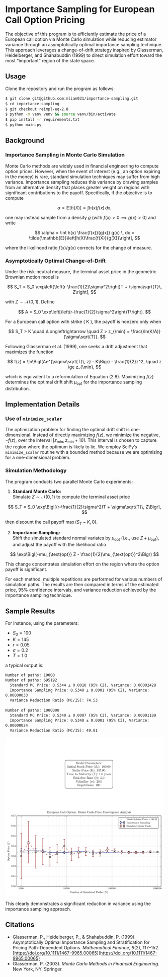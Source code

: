 # Importance Sampling for European Call Option Pricing

The objective of this program is to efficiently estimate the price of a European call option via Monte Carlo simulation while reducing estimator variance through an asymptotically optimal importance sampling technique. This approach leverages a change-of-drift strategy inspired by Glasserman, Heidelberger, and Shahabuddin (1999) to direct simulation effort toward the most “important” region of the state space.

## Usage

Clone the repository and run the program as follows:

```sh
$ git clone git@github.com:mlian031/importance-sampling.git
$ cd importance-sampling
$ git checkout reimpl-eq-2.8
$ python -m venv venv && source venv/bin/activate
$ pip install -r requirements.txt
$ python main.py
```

## Background

### Importance Sampling in Monte Carlo Simulation

Monte Carlo methods are widely used in financial engineering to compute option prices. However, when the event of interest (e.g., an option expiring in the money) is rare, standard simulation techniques may suffer from high variance. Importance sampling reduces this variance by drawing samples from an alternative density that places greater weight on regions with significant contributions to the payoff. Specifically, if the objective is to compute

$$
\alpha = \mathbb{E}[h(X)] = \int h(x) f(x) \, dx,
$$

one may instead sample from a density $g$ (with $f(x) > 0 \implies g(x) > 0$) and write

$$
\alpha = \int h(x) \frac{f(x)}{g(x)} g(x) \, dx = \tilde{\mathbb{E}}\left[h(X)\frac{f(X)}{g(X)}\right],
$$

where the likelihood ratio $f(x)/g(x)$ corrects for the change of measure.

### Asymptotically Optimal Change-of-Drift

Under the risk-neutral measure, the terminal asset price in the geometric Brownian motion model is

$$
S_T = S_0 \exp\left[\left(r-\frac{1}{2}\sigma^2\right)T + \sigma\sqrt{T}\, Z\right],
$$

with $Z \sim \mathcal{N}(0,1)$. Define

$$
A = S_0 \exp\left[\left(r-\frac{1}{2}\sigma^2\right)T\right].
$$

For a European call option with strike \( K \), the payoff is nonzero only when

$$
S_T > K \quad \Longleftrightarrow \quad Z > z_{\min} = \frac{\ln(K/A)}{\sigma\sqrt{T}}.
$$

Following Glasserman et al. (1999), one seeks a drift adjustment that maximizes the function

$$
f(z) = \ln\Bigl(Ae^{\sigma\sqrt{T}\, z} - K\Bigr) - \frac{1}{2}z^2, \quad z \ge z_{\min},
$$

which is equivalent to a reformulation of Equation (2.8). Maximizing $f(z)$ determines the optimal drift shift $\mu_{\text{opt}}$ for the importance sampling distribution.

## Implementation Details

### Use of `minimize_scalar`

The optimization problem for finding the optimal drift shift is one-dimensional. Instead of directly maximizing $f(z)$, we minimize the negative, $-f(z)$, over the interval $[z_{\min}, z_{\min}+10]$. This interval is chosen to capture the region where the optimum is likely to lie. We employ SciPy’s `minimize_scalar` routine with a bounded method because we are optimizing for a one-dimensional problem.

### Simulation Methodology

The program conducts two parallel Monte Carlo experiments:

1. **Standard Monte Carlo:**  
   Simulate $Z \sim \mathcal{N}(0,1)$ to compute the terminal asset price

$$
S_T = S_0 \exp\Bigl[(r-\frac{1}{2}\sigma^2)T + \sigma\sqrt{T}\, Z\Bigr],
$$

   then discount the call payoff $\max(S_T-K,0)$.

2. **Importance Sampling:**  
   Shift the simulated standard normal variates by $\mu_{\text{opt}}$ (i.e., use $Z+\mu_{\text{opt}}$), and adjust the payoff with the likelihood ratio

$$
\exp\Bigl(-\mu_{\text{opt}} Z - \frac{1}{2}\mu_{\text{opt}}^2\Bigr)
$$
   
   This change concentrates simulation effort on the region where the option payoff is significant.

For each method, multiple repetitions are performed for various numbers of simulation paths. The results are then compared in terms of the estimated price, 95% confidence intervals, and variance reduction achieved by the importance sampling technique.

## Sample Results

For instance, using the parameters:

- $S_0 = 100$
- $K = 145$
- $r = 0.05$
- $\sigma = 0.2$
- $T = 1.0$

a typical output is:

```
Number of paths: 10000
Number of paths: 695192
  Standard MC Price: 0.5344 ± 0.0010 (95% CI), Variance: 0.00002428
  Importance Sampling Price: 0.5340 ± 0.0001 (95% CI), Variance: 0.00000033
  Variance Reduction Ratio (MC/IS): 74.53

Number of paths: 1000000
  Standard MC Price: 0.5340 ± 0.0007 (95% CI), Variance: 0.00001189
  Importance Sampling Price: 0.5340 ± 0.0001 (95% CI), Variance: 0.00000024
  Variance Reduction Ratio (MC/IS): 49.81
```

![](option_pricing_mc.png)

This clearly demonstrates a significant reduction in variance using the importance sampling approach.

## Citations

- Glasserman, P., Heidelberger, P., & Shahabuddin, P. (1999). Asymptotically Optimal Importance Sampling and Stratification for Pricing Path-Dependent Options. *Mathematical Finance, 9*(2), 117–152. [https://doi.org/10.1111/1467-9965.00065](https://doi.org/10.1111/1467-9965.00065)
- Glasserman, P. (2003). *Monte Carlo Methods in Financial Engineering*. New York, NY: Springer.
